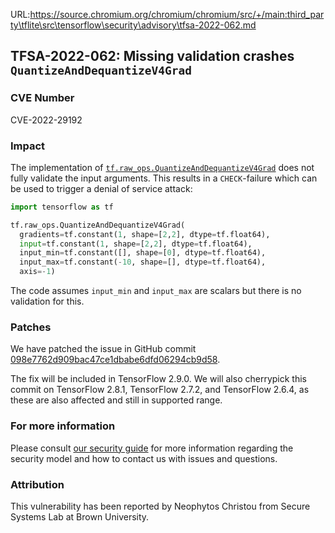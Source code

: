 URL:https://source.chromium.org/chromium/chromium/src/+/main:third_party\tflite\src\tensorflow\security\advisory\tfsa-2022-062.md
## TFSA-2022-062: Missing validation crashes `QuantizeAndDequantizeV4Grad`

### CVE Number
CVE-2022-29192

### Impact
The implementation of [`tf.raw_ops.QuantizeAndDequantizeV4Grad`](https://github.com/tensorflow/tensorflow/blob/f3b9bf4c3c0597563b289c0512e98d4ce81f886e/tensorflow/core/kernels/quantize_and_dequantize_op.cc#L148-L226) does not fully validate the input arguments. This results in a `CHECK`-failure which can be used to trigger a denial of service attack:

```python
import tensorflow as tf

tf.raw_ops.QuantizeAndDequantizeV4Grad(
  gradients=tf.constant(1, shape=[2,2], dtype=tf.float64),
  input=tf.constant(1, shape=[2,2], dtype=tf.float64),
  input_min=tf.constant([], shape=[0], dtype=tf.float64),
  input_max=tf.constant(-10, shape=[], dtype=tf.float64),
  axis=-1)
```

The code assumes `input_min` and `input_max` are scalars but there is no validation for this.

### Patches
We have patched the issue in GitHub commit [098e7762d909bac47ce1dbabe6dfd06294cb9d58](https://github.com/tensorflow/tensorflow/commit/098e7762d909bac47ce1dbabe6dfd06294cb9d58).

The fix will be included in TensorFlow 2.9.0. We will also cherrypick this commit on TensorFlow 2.8.1, TensorFlow 2.7.2, and TensorFlow 2.6.4, as these are also affected and still in supported range.

### For more information
Please consult [our security guide](https://github.com/tensorflow/tensorflow/blob/master/SECURITY.md) for more information regarding the security model and how to contact us with issues and questions.

### Attribution
This vulnerability has been reported by Neophytos Christou from Secure Systems Lab at Brown University.
